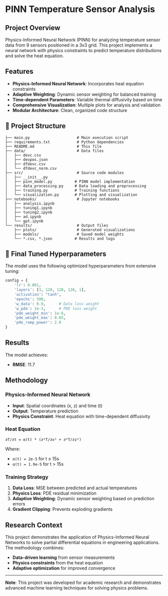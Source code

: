 # PINN Temperature Sensor Analysis

##  Project Overview

Physics-Informed Neural Network (PINN) for analyzing temperature sensor data from 9 sensors positioned in a 3x3 grid. This project implements a neural network with physics constraints to predict temperature distributions and solve the heat equation.

## Features

- **Physics-Informed Neural Network**: Incorporates heat equation constraints
- **Adaptive Weighting**: Dynamic sensor weighting for balanced training
- **Time-dependent Parameters**: Variable thermal diffusivity based on time
- **Comprehensive Visualization**: Multiple plots for analysis and validation
- **Modular Architecture**: Clean, organized code structure

## 📁 Project Structure

```
├── main.py                     # Main execution script
├── requirements.txt            # Python dependencies
├── README.md                   # This file
├── data/                       # Data files
│   ├── devc.csv
│   ├── devpos.json
│   ├── dfdevc.csv
│   └── dfdevc_norm.csv
├── src/                        # Source code modules
│   ├── __init__.py
│   ├── pinn_model.py          # PINN model implementation
│   ├── data_processing.py     # Data loading and preprocessing
│   ├── training.py            # Training functions
│   └── visualization.py       # Plotting and visualization
├── notebooks/                  # Jupyter notebooks
│   ├── analysis.ipynb
│   ├── tuning1.ipynb
│   ├── tuning2.ipynb
│   ├── ad.ipynb
│   └── gpt.ipynb
└── results/                    # Output files
    ├── plots/                  # Generated visualizations
    ├── models/                 # Saved model weights
    └── *.csv, *.json          # Results and logs
```






## 🔧 Final Tuned Hyperparameters

The model uses the following optimized hyperparameters from extensive tuning:

```python
config = {
    'lr': 0.001,
    'layers': [3, 128, 128, 128, 1],
    'activation': "tanh",
    'epochs': 500,
    'w_data': 0.9,      # Data loss weight
    'w_pde': 1e-3,      # PDE loss weight
    'pde_weight_min': 1e-6,
    'pde_weight_max': 0.05,
    'pde_ramp_power': 2.0
}
```

##  Results

The model achieves:
- **RMSE**: 11.7


##  Methodology

### Physics-Informed Neural Network
- **Input**: Spatial coordinates (x, z) and time (t)
- **Output**: Temperature prediction
- **Physics Constraint**: Heat equation with time-dependent diffusivity

### Heat Equation
```
∂T/∂t = α(t) * (∂²T/∂x² + ∂²T/∂z²)
```

Where:
- `α(t) = 2e-5` for t ≤ 15s
- `α(t) = 1.9e-5` for t > 15s

### Training Strategy
1. **Data Loss**: MSE between predicted and actual temperatures
2. **Physics Loss**: PDE residual minimization
3. **Adaptive Weighting**: Dynamic sensor weighting based on prediction errors
4. **Gradient Clipping**: Prevents exploding gradients



##  Research Context

This project demonstrates the application of Physics-Informed Neural Networks to solve partial differential equations in engineering applications. The methodology combines:

- **Data-driven learning** from sensor measurements
- **Physics constraints** from the heat equation
- **Adaptive optimization** for improved convergence





---

**Note**: This project was developed for academic research and demonstrates advanced machine learning techniques for solving physics problems.
